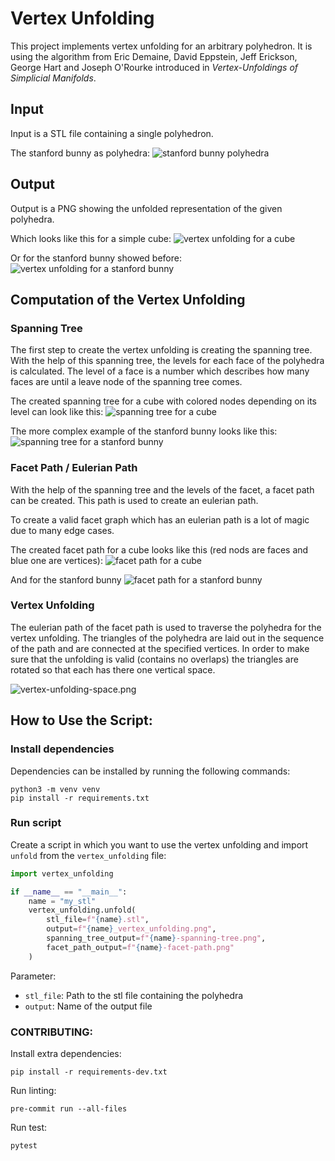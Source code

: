 # Vertex Unfolding

This project implements vertex unfolding for an arbitrary polyhedron.
It is using the algorithm from Eric Demaine, David Eppstein, Jeff Erickson, George Hart and Joseph O'Rourke introduced in *Vertex-Unfoldings of Simplicial Manifolds*.

## Input
Input is a STL file containing a single polyhedron.

The stanford bunny as polyhedra:
![stanford bunny polyhedra](images/stanford-bunny.png)

## Output
Output is a PNG showing the unfolded representation of the given polyhedra.

Which looks like this for a simple cube:
![vertex unfolding for a cube](outputs/cube-vertex-unfolding.png)

Or for the stanford bunny showed before:
![vertex unfolding for a stanford bunny](outputs/stanford_bunny-vertex-unfolding.png)


## Computation of the Vertex Unfolding
### Spanning Tree
The first step to create the vertex unfolding is creating the spanning tree.
With the help of this spanning tree, the levels for each face of the polyhedra is calculated.
The level of a face is a number which describes how many faces are until a leave node of the spanning tree comes.

The created spanning tree for a cube with colored nodes depending on its level can look like this:
![spanning tree for a cube](outputs/cube-spanning-tree.png)

The more complex example of the stanford bunny looks like this:
![spanning tree for a stanford bunny](outputs/stanford_bunny-spanning-tree.png)

### Facet Path / Eulerian Path
With the help of the spanning tree and the levels of the facet, a facet path can be created.
This path is used to create an eulerian path.

To create a valid facet graph which has an eulerian path is a lot of magic due to many edge cases.

The created facet path for a cube looks like this (red nods are faces and blue one are vertices):
![facet path for a cube](outputs/cube-facet-path.png "Mesh")

And for the stanford bunny
![facet path for a stanford bunny](outputs/stanford_bunny-facet-path.png "Mesh")

### Vertex Unfolding
The eulerian path of the facet path is used to traverse the polyhedra for the vertex unfolding.
The triangles of the polyhedra are laid out in the sequence of the path and are connected at the specified vertices.
In order to make sure that the unfolding is valid (contains no overlaps) the triangles are rotated so that each has there one vertical space.

![vertex-unfolding-space.png](images/vertex-unfolding-layed-out.png)

## How to Use the Script:

### Install dependencies
Dependencies can be installed by running the following commands:
```commandline
python3 -m venv venv
pip install -r requirements.txt
```

### Run script
Create a script in which you want to use the vertex unfolding and import `unfold` from the `vertex_unfolding` file:

```python
import vertex_unfolding

if __name__ == "__main__":
    name = "my_stl"
    vertex_unfolding.unfold(
        stl_file=f"{name}.stl",
        output=f"{name}_vertex_unfolding.png",
        spanning_tree_output=f"{name}-spanning-tree.png",
        facet_path_output=f"{name}-facet-path.png"
    )
```

Parameter:
* `stl_file`: Path to the stl file containing the polyhedra
* `output`: Name of the output file

### CONTRIBUTING:

Install extra dependencies:

```commandline
pip install -r requirements-dev.txt
```

Run linting:

```commandline
pre-commit run --all-files
```

Run test:

```commandline
pytest
```

